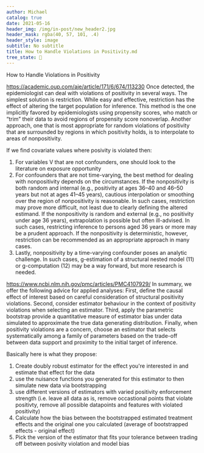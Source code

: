 ```yaml
---
author: Michael
catalog: true
date: 2021-05-16
header_img: /img/in-post/new_header2.jpg
header_mask: rgba(40, 57, 101, .4)
header_style: image
subtitle: No subtitle
title: How to Handle Violations in Positivity.md
tree_state: 🌱
---
```


How to Handle Violations in Positivity

https://academic.oup.com/aje/article/171/6/674/113230
Once detected, the epidemiologist can deal with violations of positivity in several ways. The simplest solution is restriction. While easy and effective, restriction has the effect of altering the target population for inference. This method is the one implicitly favored by epidemiologists using propensity scores, who match or “trim” their data to avoid regions of propensity score nonoverlap. Another approach, one that is most appropriate for random violations of positivity that are surrounded by regions in which positivity holds, is to interpolate to areas of nonpositivity.

If we find covariate values where posivity is violated then:
1.  For variables V that are not confounders, one should look to the literature on exposure opportunity
2.  For confounders that are not time-varying, the best method for dealing with nonpositivity depends on the circumstances. If the nonpositivity is both random and internal (e.g., positivity at ages 36–40 and 46–50 years but not at ages 41–45 years), cautious interpolation or smoothing over the region of nonpositivity is reasonable. In such cases, restriction may prove more difficult, not least due to clearly defining the altered estimand. If the nonpositivity is random and external (e.g., no positivity under age 36 years), extrapolation is possible but often ill-advised. In such cases, restricting inference to persons aged 36 years or more may be a prudent approach. If the nonpositivity is deterministic, however, restriction can be recommended as an appropriate approach in many cases.
3.  Lastly, nonpositivity by a time-varying confounder poses an analytic challenge. In such cases, g-estimation of a structural nested model (11) or g-computation (12) may be a way forward, but more research is needed.


https://www.ncbi.nlm.nih.gov/pmc/articles/PMC4107929/
In summary, we offer the following advice for applied analyses: First, define the causal effect of interest based on careful consideration of structural positivity violations. Second, consider estimator behaviour in the context of positivity violations when selecting an estimator. Third, apply the parametric bootstrap provide a quantitative measure of estimator bias under data simulated to approximate the true data generating distribution. Finally, when positivity violations are a concern, choose an estimator that selects systematically among a family of parameters based on the trade-off between data support and proximity to the initial target of inference.

Basically here is what they propose:
1. Create doubly robust estimator for the effect you're interested in and estimate that effect for the data
2. use the nuisance functions you generated for this estimator to then simulate new data via bootstrapping
3. use different versions of estimators with varied positivity enforcement strength (i.e. leave all data as is, remove occastional points that violate positivty, remove all possible datapoints and features with violated positivity)
4. Calculate how the bias between the bootstrapped estimated treatment effects and the original one you calculated (average of bootstrapped effects - original effect)
5. Pick the version of the estimator that fits your tolerance between trading off between posivity violation and model bias